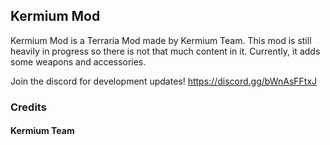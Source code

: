 ## Kermium Mod

Kermium Mod is a Terraria Mod made by Kermium Team. This mod is still heavily in progress so there is not that much content in it. Currently, it adds some weapons and accessories.

Join the discord for development updates!
https://discord.gg/bWnAsFFtxJ

### Credits

#### Kermium Team







